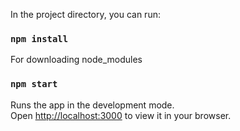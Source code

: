 In the project directory, you can run:

### `npm install`

For downloading node_modules

### `npm start`

Runs the app in the development mode.\
Open [http://localhost:3000](http://localhost:3000) to view it in your browser.

